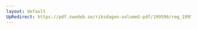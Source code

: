 ```yaml
---
layout: default
UpRedirect: https://pdf.swedeb.se/riksdagen-volumeG-pdf/199596/reg_199596/reg_199596_0078.pdf
---
```

